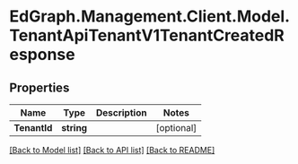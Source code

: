 # EdGraph.Management.Client.Model.TenantApiTenantV1TenantCreatedResponse

## Properties

Name | Type | Description | Notes
------------ | ------------- | ------------- | -------------
**TenantId** | **string** |  | [optional] 

[[Back to Model list]](../README.md#documentation-for-models) [[Back to API list]](../README.md#documentation-for-api-endpoints) [[Back to README]](../README.md)


